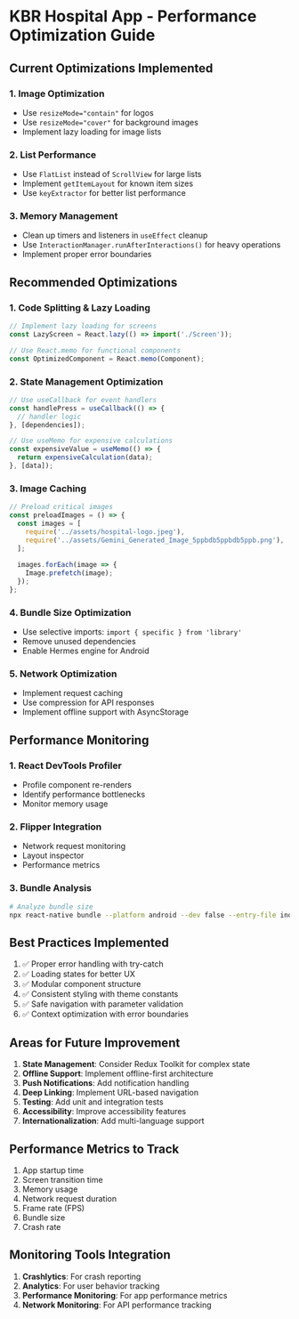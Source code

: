 # KBR Hospital App - Performance Optimization Guide

## Current Optimizations Implemented

### 1. Image Optimization
- Use `resizeMode="contain"` for logos
- Use `resizeMode="cover"` for background images
- Implement lazy loading for image lists

### 2. List Performance
- Use `FlatList` instead of `ScrollView` for large lists
- Implement `getItemLayout` for known item sizes
- Use `keyExtractor` for better list performance

### 3. Memory Management
- Clean up timers and listeners in `useEffect` cleanup
- Use `InteractionManager.runAfterInteractions()` for heavy operations
- Implement proper error boundaries

## Recommended Optimizations

### 1. Code Splitting & Lazy Loading
```javascript
// Implement lazy loading for screens
const LazyScreen = React.lazy(() => import('./Screen'));

// Use React.memo for functional components
const OptimizedComponent = React.memo(Component);
```

### 2. State Management Optimization
```javascript
// Use useCallback for event handlers
const handlePress = useCallback(() => {
  // handler logic
}, [dependencies]);

// Use useMemo for expensive calculations
const expensiveValue = useMemo(() => {
  return expensiveCalculation(data);
}, [data]);
```

### 3. Image Caching
```javascript
// Preload critical images
const preloadImages = () => {
  const images = [
    require('../assets/hospital-logo.jpeg'),
    require('../assets/Gemini_Generated_Image_5ppbdb5ppbdb5ppb.png'),
  ];
  
  images.forEach(image => {
    Image.prefetch(image);
  });
};
```

### 4. Bundle Size Optimization
- Use selective imports: `import { specific } from 'library'`
- Remove unused dependencies
- Enable Hermes engine for Android

### 5. Network Optimization
- Implement request caching
- Use compression for API responses
- Implement offline support with AsyncStorage

## Performance Monitoring

### 1. React DevTools Profiler
- Profile component re-renders
- Identify performance bottlenecks
- Monitor memory usage

### 2. Flipper Integration
- Network request monitoring
- Layout inspector
- Performance metrics

### 3. Bundle Analysis
```bash
# Analyze bundle size
npx react-native bundle --platform android --dev false --entry-file index.js --bundle-output android-bundle.js --analyze
```

## Best Practices Implemented

1. ✅ Proper error handling with try-catch
2. ✅ Loading states for better UX
3. ✅ Modular component structure
4. ✅ Consistent styling with theme constants
5. ✅ Safe navigation with parameter validation
6. ✅ Context optimization with error boundaries

## Areas for Future Improvement

1. **State Management**: Consider Redux Toolkit for complex state
2. **Offline Support**: Implement offline-first architecture
3. **Push Notifications**: Add notification handling
4. **Deep Linking**: Implement URL-based navigation
5. **Testing**: Add unit and integration tests
6. **Accessibility**: Improve accessibility features
7. **Internationalization**: Add multi-language support

## Performance Metrics to Track

1. App startup time
2. Screen transition time
3. Memory usage
4. Network request duration
5. Frame rate (FPS)
6. Bundle size
7. Crash rate

## Monitoring Tools Integration

1. **Crashlytics**: For crash reporting
2. **Analytics**: For user behavior tracking
3. **Performance Monitoring**: For app performance metrics
4. **Network Monitoring**: For API performance tracking